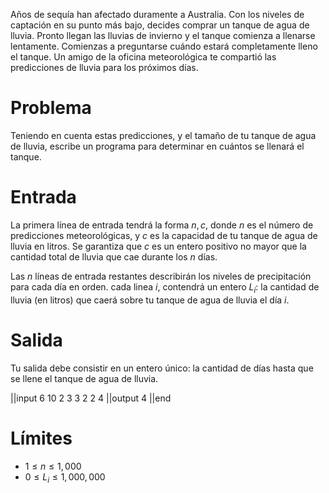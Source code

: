 Años de sequía han afectado duramente a Australia. Con los niveles de captación en su punto más bajo, decides comprar un tanque de agua de lluvia. Pronto llegan las lluvias de invierno y el tanque comienza a llenarse lentamente. 
Comienzas a preguntarse cuándo estará completamente lleno el tanque. Un amigo de la oficina meteorológica te compartió las  predicciones de lluvia para los próximos días. 

# Problema

Teniendo en cuenta estas predicciones, y el tamaño de tu tanque de agua de lluvia, escribe un programa para determinar en cuántos se llenará el tanque.

# Entrada

La primera línea de entrada tendrá la forma $n, c$, donde $n$ es el número de predicciones meteorológicas, y $c$ es la capacidad de tu tanque de agua de lluvia en litros. Se garantiza que $c$ es un entero positivo no mayor que la cantidad total de lluvia que cae durante los $n$ días.

Las $n$ líneas de entrada restantes describirán los niveles de precipitación para cada día en orden. cada linea $i$, contendrá un entero $L_i$: la cantidad de lluvia (en litros) que caerá sobre tu tanque de agua de lluvia el día $i$.

# Salida

Tu salida debe consistir en un entero único: la cantidad de días hasta que se llene el tanque de agua de lluvia.

||input 
6 10
2
3
3
2
2
4
||output 
4
||end

# Límites

 * $1 \leq n \leq 1,000$
 * $0 \leq L_i \leq 1,000,000$